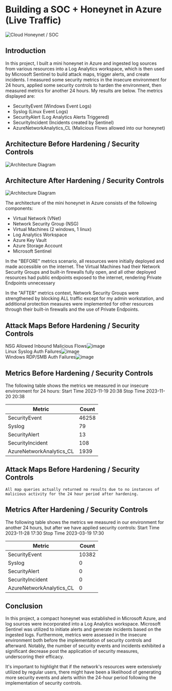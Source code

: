 # Building a SOC + Honeynet in Azure (Live Traffic)
![Cloud Honeynet / SOC](https://github.com/davidjenkins85/Cloud-SOC/assets/150871072/31a38018-14df-40d3-8c82-178b77a865a6)

## Introduction

In this project, I built a mini honeynet in Azure and ingested log sources from various resources into a Log Analytics workspace, which is then used by Microsoft Sentinel to build attack maps, trigger alerts, and create incidents. I measured some security metrics in the insecure environment for 24 hours, applied some security controls to harden the environment, then measured metrics for another 24 hours. My results are below. The metrics displayed are:

- SecurityEvent (Windows Event Logs)
- Syslog (Linux Event Logs)
- SecurityAlert (Log Analytics Alerts Triggered)
- SecurityIncident (Incidents created by Sentinel)
- AzureNetworkAnalytics_CL (Malicious Flows allowed into our honeynet)

## Architecture Before Hardening / Security Controls
![Architecture Diagram](https://github.com/davidjenkins85/Cloud-SOC/assets/150871072/59a39851-8379-47b6-a87c-bc4e77ebfc57)


## Architecture After Hardening / Security Controls
![Architecture Diagram](https://i.imgur.com/YQNa9Pp.jpg)

The architecture of the mini honeynet in Azure consists of the following components:

- Virtual Network (VNet)
- Network Security Group (NSG)
- Virtual Machines (2 windows, 1 linux)
- Log Analytics Workspace
- Azure Key Vault
- Azure Storage Account
- Microsoft Sentinel

In the "BEFORE" metrics scenario, all resources were initially deployed and made accessible on the internet. The Virtual Machines had their Network Security Groups and built-in firewalls fully open, and all other deployed resources had public endpoints exposed to the internet, rendering Private Endpoints unnecessary

In the "AFTER" metrics context, Network Security Groups were strengthened by blocking ALL traffic except for my admin workstation, and additional protection measures were implemented for other resources through their built-in firewalls and the use of Private Endpoints.

## Attack Maps Before Hardening / Security Controls
NSG Allowed Inbound Malicious Flows![image](https://github.com/davidjenkins85/Cloud-SOC/assets/150871072/96229d79-108d-496b-9843-fb1951d4d415)
<br>
Linux Syslog Auth Failures![image](https://github.com/davidjenkins85/Cloud-SOC/assets/150871072/e9141db0-0850-419c-b6eb-9a309a11d6cf)
<br>
Windows RDP/SMB Auth Failures![image](https://github.com/davidjenkins85/Cloud-SOC/assets/150871072/044505e4-4125-414b-be24-7a5d2c17c32d)<br>

## Metrics Before Hardening / Security Controls

The following table shows the metrics we measured in our insecure environment for 24 hours:
Start Time 2023-11-19 20:38
Stop Time 2023-11-20 20:38

| Metric                   | Count
| ------------------------ | -----
| SecurityEvent            | 46258
| Syslog                   | 79
| SecurityAlert            | 13
| SecurityIncident         | 108
| AzureNetworkAnalytics_CL | 1939

## Attack Maps Before Hardening / Security Controls

```All map queries actually returned no results due to no instances of malicious activity for the 24 hour period after hardening.```

## Metrics After Hardening / Security Controls

The following table shows the metrics we measured in our environment for another 24 hours, but after we have applied security controls:
Start Time 2023-11-28 17:30
Stop Time	2023-03-19 17:30

| Metric                   | Count
| ------------------------ | -----
| SecurityEvent            | 10382
| Syslog                   | 0
| SecurityAlert            | 0
| SecurityIncident         | 0
| AzureNetworkAnalytics_CL | 0

## Conclusion

In this project, a compact honeynet was established in Microsoft Azure, and log sources were incorporated into a Log Analytics workspace. Microsoft Sentinel was utilized to initiate alerts and generate incidents based on the ingested logs. Furthermore, metrics were assessed in the insecure environment both before the implementation of security controls and afterward. Notably, the number of security events and incidents exhibited a significant decrease post the application of security measures, underscoring their efficacy.

It's important to highlight that if the network's resources were extensively utilized by regular users, there might have been a likelihood of generating more security events and alerts within the 24-hour period following the implementation of security controls.
